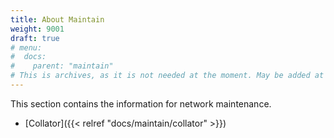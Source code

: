 ```yaml
---
title: About Maintain
weight: 9001
draft: true
# menu:
#  docs:
#    parent: "maintain"
# This is archives, as it is not needed at the moment. May be added at any time again.
---
```


This section contains the information for network maintenance.

- [Collator]({{< relref "docs/maintain/collator" >}})
